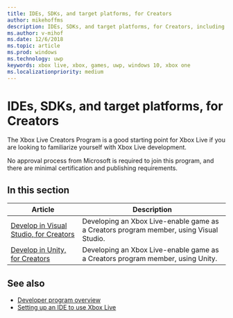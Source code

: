 ```yaml
---
title: IDEs, SDKs, and target platforms, for Creators
author: mikehoffms
description: IDEs, SDKs, and target platforms, for Creators, including Visual Studio and Unity.
ms.author: v-mihof
ms.date: 12/6/2018
ms.topic: article
ms.prod: windows
ms.technology: uwp
keywords: xbox live, xbox, games, uwp, windows 10, xbox one
ms.localizationpriority: medium
---
```


# IDEs, SDKs, and target platforms, for Creators

The Xbox Live Creators Program is a good starting point for Xbox Live if you are looking to familiarize yourself with Xbox Live development.

No approval process from Microsoft is required to join this program, and there are minimal certification and publishing requirements.


## In this section

| Article | Description |
|---------|-------------|
| [Develop in Visual Studio, for Creators](develop-creators-title-with-visual-studio.md) | Developing an Xbox Live-enable game as a Creators program member, using Visual Studio. |
| [Develop in Unity, for Creators](develop-creators-unity.md) | Developing an Xbox Live-enable game as a Creators program member, using Unity. |


## See also

* [Developer program overview](../developer-program-overview.md)
* [Setting up an IDE to use Xbox Live](../get-started/setup-ide/index.md)